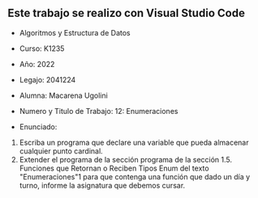 ## Este trabajo se realizo con Visual Studio Code

- Algoritmos y Estructura de Datos
- Curso: K1235
- Año: 2022
- Legajo: 2041224
- Alumna: Macarena Ugolini

- Numero y Titulo de Trabajo:
12: Enumeraciones
- Enunciado:
1. Escriba un programa que declare una variable que pueda almacenar
cualquier punto cardinal.
2. Extender el programa de la sección programa de la sección 1.5. Funciones
que Retornan o Reciben Tipos Enum del texto "Enumeraciones"1 para que
contenga una función que dado un día y turno, informe la asignatura que
debemos cursar.

